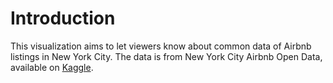 # Introduction
This visualization aims to let viewers know about common data of Airbnb listings in New York City. The data is from New York City Airbnb Open Data, available on [Kaggle](https://www.kaggle.com/datasets/dgomonov/new-york-city-airbnb-open-data).


